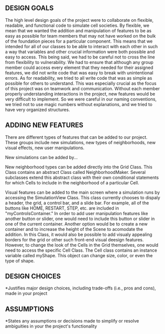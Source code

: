 ## DESIGN GOALS
The high level design goals of the project were to collaborate on flexible, readable, and functional code to simulate cell societies. 
By flexible, we mean that we wanted the addition and manipulation of features to be as easy as possible for team members that may not have worked on the bulk of the foundation pieces for a particular component. This means that we intended for all of our classes to be able to interact with each other in such a way that variables and other crucial information were both possible and easy to access. This being said, we had to be careful not to cross the line from flexibility to vulnerability. We had to ensure that although any group member could access every element that they needed for their assigned features, we did not write code that was easy to break with unintentional errors. 
As for readability, we tried to all write code that was as simple as possible for others to understand. This was especially crucial as the focus of this project was on teamwork and communication. Without each member properly understanding interactions in the project, new features would be very difficult to implement. So we were careful in our naming conventions, we tried not to use magic numbers without explanations, and we tried to have very organized structures. 

## ADDING NEW FEATURES
There are different types of features that can be added to our project. These groups include new simulations, new types of neighborhoods, new visual effects, new user manipulations.

New simulations can be added by... 

New neighborhood types can be added directly into the Grid Class. This Class contains an abstract Class called NeighborhoodMaker. Several subclasses extend this abstract class with their own conditional statements for which Cells to include in the neighborhood of a particular Cell. 

Visual features can be added to the main screen where a simulation runs by accessing the SimulationView Class. This class currently chooses to dispaly a header, the grid, a control bar, and a slide bar. For example, all of the buttons like HOME, RESTART, STEP, etc. are included in "myControlsContainer." In order to add user manipulation features like another button or slider, one would need to include this button or slider in one of the current container. Another option would be to create a new container and to increase the height of the Scene to acomodate the addition. In this Class, it would also be possible to add visualy appealing borders for the grid or other such front-end visual deesign features. 
However, to change the look of the Cells in the Grid themselves, one would need to access the specific Cell Class. The Cell class contains an instance variable called myShape. This object can change size, color, or even the type of shape. 



## DESIGN CHOICES 
*Justifies major design choices, including trade-offs (i.e., pros and cons), made in your project

## ASSUMPTIONS 
*States any assumptions or decisions made to simplify or resolve ambiguities in your the project's functionality